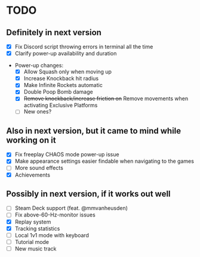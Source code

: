 # TODO

## Definitely in next version
- [x] Fix Discord script throwing errors in terminal all the time
- [x] Clarify power-up availability and duration
- Power-up changes:
    - [x] Allow Squash only when moving up
    - [x] Increase Knockback hit radius
    - [x] Make Infinite Rockets automatic
    - [x] Double Poop Bomb damage
    - [x] ~~Remove knockback/increase friction on~~ Remove movements when activating Exclusive Platforms
    - [ ] New ones?

## Also in next version, but it came to mind while working on it
- [x] Fix freeplay CHAOS mode power-up issue
- [x] Make appearance settings easier findable when navigating to the games
- [ ] More sound effects
- [x] Achievements

## Possibly in next version, if it works out well
- [ ] Steam Deck support (feat. @mmvanheusden)
- [ ] Fix above-60-Hz-monitor issues
- [x] Replay system
- [x] Tracking statistics
- [ ] Local 1v1 mode with keyboard
- [ ] Tutorial mode
- [ ] New music track
